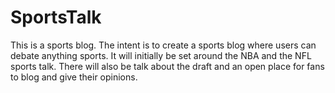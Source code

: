 # SportsTalk
This is a sports blog.  The intent is to create a sports blog where users can debate anything sports. 
It will initially be set around the NBA and the NFL sports talk.  There will also be talk about the draft and an open place for fans to blog and give their opinions.
